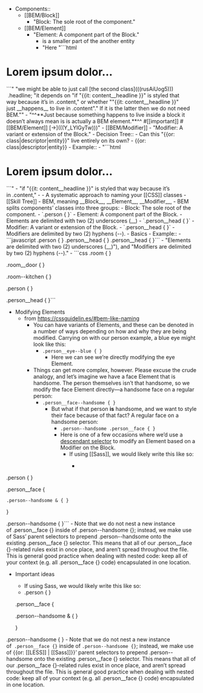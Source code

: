 - Components::
    - [[BEM/Block]]
        - "Block: The sole root of the component."
    - [[BEM/Element]]
        - "Element: A component part of the Block."
            - is a smaller part of the another entity
            - "Here "```html
<div class="content">
    <h1 class="content__headline">Lorem ipsum dolor...</h1>
</div>```" "we might be able to just call [the second class](((rusAiUog5)))  .headline; "it depends on "if "{{it: content__headline }}" is styled that way because it’s in .content," or whether ""{{it: content__headline }}" just __happens__ to live in .content"." If it is the latter then we do not need BEM.""
            - "^^**Just because something happens to live inside a block it doesn’t always mean is is actually a BEM element.**^^ #[[important]] #[[BEM/Element]] [->](((Y_LYlGyTw)))"
    - [[BEM/Modifier]]
        - "Modifier: A variant or extension of the Block."
- Decision Tree::
    - Can this "{{or: class|descriptor|entity}}" live entirely on its own?
        - {{or: class|descriptor|entity}}
    - Example::
        - "```html
<div class="content">
    <h1 class="content__headline">Lorem ipsum dolor...</h1>
</div>```"
            - "if "{{it: content__headline }}" is styled that way because it’s in .content,"
            - 
- A systematic approach to naming your [[CSS]] classes
- [[Skill Tree]]
    - BEM, meaning __Block__, __Element__, __Modifier__,
    - BEM splits components’ classes into three groups:
        - Block: The sole root of the component.
            - `.person { }`
        - Element: A component part of the Block.
            - Elements are delimited with two (2) underscores (__)
            - `.person__head { }`
        - Modifier: A variant or extension of the Block.
            - `.person__head { }`
            - Modifiers are delimited by two (2) hyphens (--).
- Basics
    - Example::
        - ```javascript
.person { }
.person__head { }
.person__head { }```
        - "Elements are delimited with two (2) underscores (__)"), and "Modifiers are delimited by two (2) hyphens (--)."
        - ```css
.room { }

  .room__door { }

.room--kitchen { }


.person { }

  .person__head { }```
- Modifying Elements
    - from https://cssguidelin.es/#bem-like-naming
        - You can have variants of Elements, and these can be denoted in a number of ways depending on how and why they are being modified. Carrying on with our person example, a blue eye might look like this:
            - `.person__eye--blue { }`
                - Here we can see we’re directly modifying the eye Element.
        - Things can get more complex, however. Please excuse the crude analogy, and let’s imagine we have a face Element that is handsome. The person themselves isn’t that handsome, so we modify the face Element directly—a handsome face on a regular person:
            - `.person__face--handsome { }`
                - But what if that person __is__ handsome, and we want to style their face because of that fact? A regular face on a handsome person:
                    - `.person--handsome .person__face { }`
                    - Here is one of a few occasions where we’d use a [descendant selector](((Xqn7Z7QDw))) to modify an Element based on a Modifier on the Block.
                        - If using [[Sass]], we would likely write this like so:
                            - ```css
.person { }

  .person__face {

    .person--handsome & { }

  }

.person--handsome { }```
        - Note that we do not nest a new instance of .person__face {} inside of .person--handsome {}; instead, we make use of Sass’ parent selectors to prepend .person--handsome onto the existing .person__face {} selector. This means that all of our .person__face {}-related rules exist in once place, and aren’t spread throughout the file. This is general good practice when dealing with nested code: keep all of your context (e.g. all .person__face {} code) encapsulated in one location.
- Important ideas
    - If using Sass, we would likely write this like so:
    - .person { }

  .person__face {

    .person--handsome & { }

  }

.person--handsome { }
    - Note that we do not nest a new instance of` .person__face {}` inside of `.person--handsome {}`; instead, we make use of {{or: [[LESS]] | [[Sass]]}}’ parent selectors to prepend .person--handsome onto the existing .person__face {} selector. This means that all of our .person__face {}-related rules exist in once place, and aren’t spread throughout the file. This is general good practice when dealing with nested code: keep all of your context (e.g. all .person__face {} code) encapsulated in one location.
